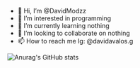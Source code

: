 - 👋 Hi, I’m @DavidModzz
- 👀 I’m interested in programming
- 🌱 I’m currently learning nothing
- 💞️ I’m looking to collaborate on nothing
- 📫 How to reach me Ig: @davidavalos.g

![Anurag's GitHub stats](https://github-readme-stats.vercel.app/api?username=DavidModzz&show_icons=true&theme=aura)
